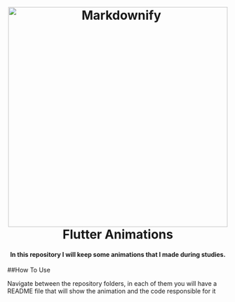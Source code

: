 
<h1 align="center">
  <br>
  <a href="http://www.amitmerchant.com/electron-markdownify"><img src="https://pbs.twimg.com/media/Eu7e3mQVgAImK2o.png" alt="Markdownify" width="500"></a>
  <br>
  Flutter Animations
  <br>
</h1>




<h4 align="center">In this repository I will keep some animations that I made during studies.</h4>
##How To Use

Navigate between the repository folders, in each of them you will have a README file that will show the animation and the code responsible for it
